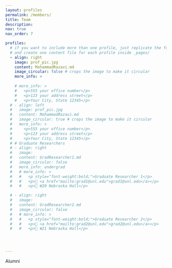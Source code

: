 ```yaml
---
layout: profiles
permalink: /members/
title: Team
description: 
nav: true
nav_order: 7

profiles:
  # if you want to include more than one profile, just replicate the following block
  # and create one content file for each profile inside _pages/
  - align: right
    image: prof_pic.jpg
    content: MohammadRazavi.md
    image_circular: false # crops the image to make it circular
    more_info: >
    
    # more_info: >
    #   <p>555 your office number</p>
    #   <p>123 your address street</p>
    #   <p>Your City, State 12345</p>
  # - align: left
  #   image: prof_pic.jpg
  #   content: MohammadRazavi.md
  #   image_circular: true # crops the image to make it circular
  #   more_info: >
  #     <p>555 your office number</p>
  #     <p>123 your address street</p>
  #     <p>Your City, State 12345</p>
  # # Graduate Researchers
  # - align: right
  #   image: 
  #   content: GradResearcher1.md
  #   image_circular: false
  #   more_info: undergrad
  #   # more_info: >
  #   #   <p style="font-weight:bold;">Graduate Researcher 1</p>
  #   #   <p>📧 <a href="mailto:grad1@unl.edu">grad1@unl.edu</a></p>
  #   #   <p>📍 W20 Nebraska Hall</p>

  # - align: right
  #   image: 
  #   content: GradResearcher2.md
  #   image_circular: false
  #   # more_info: >
  #   #   <p style="font-weight:bold;">Graduate Researcher 2</p>
  #   #   <p>📧 <a href="mailto:grad2@unl.edu">grad2@unl.edu</a></p>
  #   #   <p>📍 W21 Nebraska Hall</p>




---
```

Alumni
